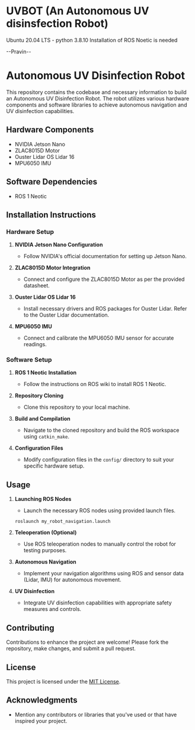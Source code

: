 # UVBOT (An Autonomous UV disinsfection Robot)

Ubuntu 20.04 LTS - python 3.8.10
Installation of ROS Noetic is needed 


--Pravin--
# Autonomous UV Disinfection Robot

This repository contains the codebase and necessary information to build an Autonomous UV Disinfection Robot. The robot utilizes various hardware components and software libraries to achieve autonomous navigation and UV disinfection capabilities.

## Hardware Components

- NVIDIA Jetson Nano
- ZLAC8015D Motor
- Ouster Lidar OS Lidar 16
- MPU6050 IMU

## Software Dependencies

- ROS 1 Neotic

## Installation Instructions

### Hardware Setup

1. **NVIDIA Jetson Nano Configuration**
    - Follow NVIDIA's official documentation for setting up Jetson Nano.

2. **ZLAC8015D Motor Integration**
    - Connect and configure the ZLAC8015D Motor as per the provided datasheet.

3. **Ouster Lidar OS Lidar 16**
    - Install necessary drivers and ROS packages for Ouster Lidar. Refer to the Ouster Lidar documentation.

4. **MPU6050 IMU**
    - Connect and calibrate the MPU6050 IMU sensor for accurate readings.

### Software Setup

1. **ROS 1 Neotic Installation**
    - Follow the instructions on ROS wiki to install ROS 1 Neotic.

2. **Repository Cloning**
    - Clone this repository to your local machine.

3. **Build and Compilation**
    - Navigate to the cloned repository and build the ROS workspace using `catkin_make`.

4. **Configuration Files**
    - Modify configuration files in the `config/` directory to suit your specific hardware setup.

## Usage

1. **Launching ROS Nodes**
    - Launch the necessary ROS nodes using provided launch files.
    ```
    roslaunch my_robot_navigation.launch
    ```

2. **Teleoperation (Optional)**
    - Use ROS teleoperation nodes to manually control the robot for testing purposes.

3. **Autonomous Navigation**
    - Implement your navigation algorithms using ROS and sensor data (Lidar, IMU) for autonomous movement.

4. **UV Disinfection**
    - Integrate UV disinfection capabilities with appropriate safety measures and controls.

## Contributing

Contributions to enhance the project are welcome! Please fork the repository, make changes, and submit a pull request.

## License

This project is licensed under the [MIT License](LICENSE).

## Acknowledgments

- Mention any contributors or libraries that you've used or that have inspired your project.
